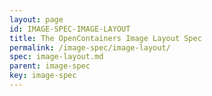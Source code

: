 ```yaml
---
layout: page
id: IMAGE-SPEC-IMAGE-LAYOUT
title: The OpenContainers Image Layout Spec
permalink: /image-spec/image-layout/
spec: image-layout.md
parent: image-spec
key: image-spec
---
```

